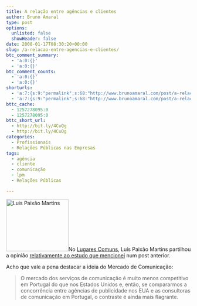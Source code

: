 ```yaml
---
title: A relação entre agências e clientes
author: Bruno Amaral
type: post
options:
  unlisted: false
  showHeader: false
date: 2008-01-17T08:30:20+00:00
slug: /a-relacao-entre-agencias-e-clientes/
btc_comment_summary:
  - 'a:0:{}'
  - 'a:0:{}'
btc_comment_counts:
  - 'a:0:{}'
  - 'a:0:{}'
shorturls:
  - 'a:7:{s:9:"permalink";s:68:"http://www.brunoamaral.com/post/a-relacao-entre-agencias-e-clientes/";s:7:"tinyurl";s:25:"http://tinyurl.com/cu59x6";s:4:"isgd";s:17:"http://is.gd/pI5h";s:5:"bitly";s:19:"http://bit.ly/8pDUI";s:5:"snipr";s:22:"http://snipr.com/evha3";s:5:"snurl";s:22:"http://snurl.com/evha3";s:7:"snipurl";s:24:"http://snipurl.com/evha3";}'
  - 'a:7:{s:9:"permalink";s:68:"http://www.brunoamaral.com/post/a-relacao-entre-agencias-e-clientes/";s:7:"tinyurl";s:25:"http://tinyurl.com/cu59x6";s:4:"isgd";s:17:"http://is.gd/pI5h";s:5:"bitly";s:19:"http://bit.ly/8pDUI";s:5:"snipr";s:22:"http://snipr.com/evha3";s:5:"snurl";s:22:"http://snurl.com/evha3";s:7:"snipurl";s:24:"http://snipurl.com/evha3";}'
bttc_cache:
  - 1257278095:0
  - 1257278095:0
bttc_short_url:
  - http://bit.ly/4CuQg
  - http://bit.ly/4CuQg
categories:
  - Profissionais
  - Relações Públicas nas Empresas
tags:
  - agência
  - cliente
  - comunicação
  - lpm
  - Relações Públicas

---
```

<img width="170" src="/wp-content/uploads/2008/01/lmp1.jpg" alt="Luis Paixão Martins" height="142" class="left" />No [Lugares Comuns][1], Luís Paixão Martins partilhou a opinião [relativamente ao estudo que mencionei][2] num post anterior.

Acho que vale a pena destacar a ideia do Mercado de Comunicação:

> O mercado dos serviços de comunicação é muito menos competitivo em Portugal do que nos Estados Unidos e, então, se compararmos a concorrência entre agências de publicidade nos EUA e as consultoras de comunicação em Portugal, o contraste é ainda mais flagrante.

 [1]: http://lpm.blogs.sapo.pt/137873.html
 [2]: /post/50-das-relacoes-agencia-cliente-duram-menos-de-2-anos/ "Relações entre Agência-Cliente"